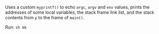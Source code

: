 Uses a custom `myprintf()` to echo `argc`, `argv` and `env` values, 
prints the addresses of some local variables, the stack frame link list, and the stack contents from `p` to the frame of `main()`.

Run: `sh mk`
